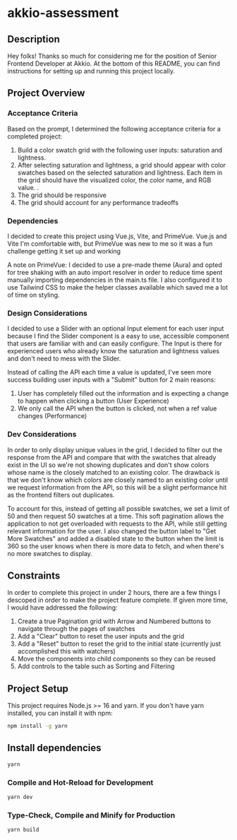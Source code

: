 # akkio-assessment

## Description

Hey folks! Thanks so much for considering me for the position of Senior Frontend Developer at Akkio. At the bottom of this README, you can find instructions for setting up and running this project locally. 

## Project Overview

### Acceptance Criteria

Based on the prompt, I determined the following acceptance criteria for a completed project: 

1) Build a color swatch grid with the following user inputs: saturation and lightness.
2) After selecting saturation and lightness, a grid should appear with color swatches based on the selected saturation and lightness. Each item in the grid should have the visualized color, the color name, and RGB value. .
3) The grid should be responsive
4) The grid should account for any performance tradeoffs

### Dependencies

I decided to create this project using Vue.js, Vite, and PrimeVue. Vue.js and Vite I'm comfortable with, but PrimeVue was new to me so it was a fun challenge getting it set up and working

A note on PrimeVue: I decided to use a pre-made theme (Aura) and opted for tree shaking with an auto import resolver in order to reduce time spent manually importing dependencies in the main.ts file. I also configured it to use Tailwind CSS to make the helper classes available which saved me a lot of time on styling. 

### Design Considerations

I decided to use a Slider with an optional Input element for each user input because I find the Slider component is a easy to use, accessible component that users are familiar with and can easily configure. The Input is there for experienced users who already know the saturation and lightness values and don't need to mess with the Slider. 

Instead of calling the API each time a value is updated, I've seen more success building user inputs with a "Submit" button for 2 main reasons: 

1) User has completely filled out the information and is expecting a change to happen when clicking a button (User Experience)
2) We only call the API when the button is clicked, not when a ref value changes (Performance)

### Dev Considerations

In order to only display unique values in the grid, I decided to filter out the response from the API and compare that with the swatches that already exist in the UI so we're not showing duplicates and don't show colors whose name is the closely matched to an existing color. The drawback is that we don't know which colors are closely named to an existing color until we request information from the API, so this will be a slight performance hit as the frontend filters out duplicates. 

To account for this, instead of getting all possible swatches, we set a limit of 50 and then request 50 swatches at a time. This soft pagination allows the application to not get overloaded with requests to the API, while still getting relevant information for the user. I also changed the button label to "Get More Swatches" and added a disabled state to the button when the limit is 360 so the user knows when there is more data to fetch, and when there's no more swatches to display.

## Constraints

In order to complete this project in under 2 hours, there are a few things I descoped in order to make the project feature complete. If given more time, I would have addressed the following: 

1) Create a true Pagination grid with Arrow and Numbered buttons to navigate through the pages of swatches
2) Add a "Clear" button to reset the user inputs and the grid
3) Add a "Reset" button to reset the grid to the initial state (currently just accomplished this with watchers)
4) Move the components into child components so they can be reused
5) Add controls to the table such as Sorting and Filtering

## Project Setup

This project requires Node.js >= 16 and yarn. If you don't have yarn installed, you can install it with npm:

```sh
npm install -g yarn
```

## Install dependencies

```sh
yarn
```

### Compile and Hot-Reload for Development

```sh
yarn dev
```

### Type-Check, Compile and Minify for Production

```sh
yarn build
```
